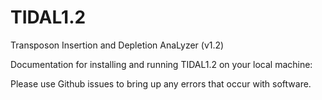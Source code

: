 # TIDAL1.2
Transposon Insertion and Depletion AnaLyzer (v1.2)

Documentation for installing and running TIDAL1.2 on your local machine:


Please use Github issues to bring up any errors that occur with software.


